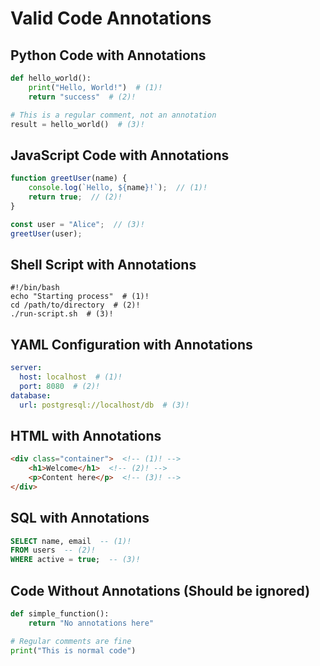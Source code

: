 # Valid Code Annotations

## Python Code with Annotations

```python
def hello_world():
    print("Hello, World!")  # (1)!
    return "success"  # (2)!

# This is a regular comment, not an annotation
result = hello_world()  # (3)!
```

## JavaScript Code with Annotations

```javascript
function greetUser(name) {
    console.log(`Hello, ${name}!`);  // (1)!
    return true;  // (2)!
}

const user = "Alice";  // (3)!
greetUser(user);
```

## Shell Script with Annotations

```shell
#!/bin/bash
echo "Starting process"  # (1)!
cd /path/to/directory  # (2)!
./run-script.sh  # (3)!
```

## YAML Configuration with Annotations

```yaml
server:
  host: localhost  # (1)!
  port: 8080  # (2)!
database:
  url: postgresql://localhost/db  # (3)!
```

## HTML with Annotations

```html
<div class="container">  <!-- (1)! -->
    <h1>Welcome</h1>  <!-- (2)! -->
    <p>Content here</p>  <!-- (3)! -->
</div>
```

## SQL with Annotations

```sql
SELECT name, email  -- (1)!
FROM users  -- (2)!
WHERE active = true;  -- (3)!
```

## Code Without Annotations (Should be ignored)

```python
def simple_function():
    return "No annotations here"

# Regular comments are fine
print("This is normal code")
```
